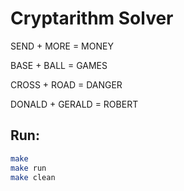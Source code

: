# Cryptarithm Solver

SEND + MORE = MONEY

BASE + BALL = GAMES

CROSS + ROAD = DANGER

DONALD + GERALD = ROBERT

## Run:
```bash
make 
make run
make clean
```